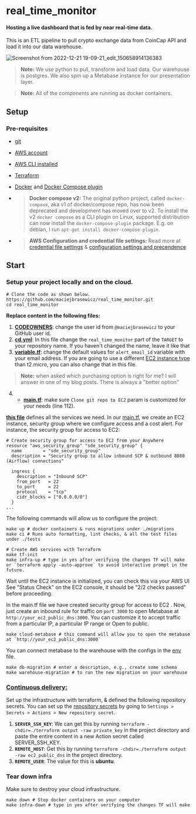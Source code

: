 # real_time_monitor

  #### Hosting a live dashboard that is fed by near real-time data.

This is an ETL pipeline to pull crypto exchange data from CoinCap API and load it into our data warehouse.

![Screenshot from 2022-12-21 19-09-21_edit_150658914136383](https://user-images.githubusercontent.com/49028274/208975712-78d2b790-3be3-4cd2-9368-653f2adab195.png)

> **Note:** We use python to pull, transform and load data. Our warehouse is postgres. We also spin up a Metabase instance for our presentation layer.

> **Note:** All of the components are running as docker containers.

  

## Setup
### Pre-requisites

 -  [git](https://git-scm.com/book/en/v2/Getting-Started-Installing-Git)
 -  [AWS account](https://aws.amazon.com/)
 -  [AWS CLI installed](https://docs.aws.amazon.com/cli/latest/userguide/install-cliv2.html)  
 -  [Terraform](https://learn.hashicorp.com/tutorials/terraform/install-cli)
 -  [Docker](https://docs.docker.com/engine/install/)  and  [Docker Compose plugin](https://docs.docker.com/compose/install/)  
 - > **Docker compose v2:** The original python project, called `docker-compose`, aka v1 of docker/compose repo, has now been deprecated and development has moved over to v2. To install the v2 `docker compose` as a CLI plugin on Linux, supported distribution can now install the `docker-compose-plugin` package. E.g. on debian, I run `apt-get install docker-compose-plugin`. 

- > **AWS Configuration and credential file settings:** Read more at [ credential file settings](https://docs.aws.amazon.com/cli/latest/userguide/cli-configure-files.html) & [configuration settings and precendence](https://docs.aws.amazon.com/cli/latest/userguide/cli-configure-quickstart.html#cli-configure-quickstart-precedence)

## Start
### Setup your project locally and on the cloud.

```shell
# Clone the code as shown below.
https://github.com/maciejbrasewicz/real_time_monitor.git
cd real_time_monitor
```
**Replace content in the following files:**

1.  **[CODEOWNERS](https://github.com/maciejbrasewicz/real_time_monitor/blob/main/.github/CODEOWNERS)**: change the user id from  `@maciejbrasewicz`  to your GitHub user id.
2.  **[cd.yml](https://github.com/maciejbrasewicz/real_time_monitor/blob/main/.github/workflows/cd.yml)**: In this file change the  `real_time_monitor`  part of the  `TARGET` to your repository name. If you haven't changed the name, leave it like that
3.  **[variable.tf](https://github.com/maciejbrasewicz/real_time_monitor/blob/main/terraform/variable.tf)**: change the default values for  `alert_email_id`   variable with your email address.
If you are going to use a different [EC2 instance type](https://aws.amazon.com/free/?all-free-tier.sort-by=item.additionalFields.SortRank&all-free-tier.sort-order=asc&awsf.Free%20Tier%20Categories=categories#compute&trk=0dfd4a54-15a6-4541-8087-fe17b7d183fa&sc_channel=ps&s_kwcid=AL!4422!3!536392697404!e!!g!!ec2%20instance%20types&ef_id=Cj0KCQiA4uCcBhDdARIsAH5jyUl2ZD_X00lz5tCVec-xgazIq05UJVs29QOyPYQ2yNAaQgIBP56RfogaAkMwEALw_wcB:G:s&s_kwcid=AL!4422!3!536392697404!e!!g!!ec2%20instance%20types) than t2.micro, you can also change that in this file.
> **Note:**  when asked which purchasing option is right for me? I will answer in one of my blog posts. There is always a "better option"
4. -   **[main.tf](https://github.com/maciejbrasewicz/real_time_monitor/blob/main/terraform/main.tf)**: make sure `Clone git repo to EC2` param is customized for your needs (line 112).

**[this file](https://github.com/maciejbrasewicz/real_time_monitor/blob/main/terraform/main.tf)** defines all the services we need. In our [main.tf](https://github.com/josephmachado/data_engineering_project_template/blob/main/terraform/main.tf), we create an EC2 instance, security group where we configure access and a cost alert. For instance, the security group for access to EC2: 

```shell
# Create security group for access to EC2 from your Anywhere
resource "aws_security_group" "sde_security_group" {
  name        = "sde_security_group"
  description = "Security group to allow inbound SCP & outbound 8080 (Airflow) connections"

  ingress {
    description = "Inbound SCP"
    from_port   = 22
    to_port     = 22
    protocol    = "tcp"
    cidr_blocks = ["0.0.0.0/0"]
  }
...
```

The following commands will allow us to configure the project:

```shell
make up # docker containers & runs migrations under ./migrations
make ci # Runs auto formatting, lint checks, & all the test files under ./tests

# Create AWS services with Terraform
make tf-init
make infra-up # type in yes after verifying the changes TF will make or `terraform apply -auto-approve` to avoid interactive prompt in the future.
```
Wait until the EC2 instance is initialized, you can check this via your AWS UI
See "Status Check" on the EC2 console, it should be "2/2 checks passed" before proceeding. 
  
In the main.tf file we have created security group for access to EC2 . Now, just create an inbound rule for traffic on `port 3000`  to open Metabase at `http://your_ec2_public_dns:3000`. You can customize it to accept traffic from a particular IP, a particular IP range or Open to public. 

```shell
make cloud-metabase # this command will allow you to open the metabase at `http://your_ec2_public_dns:3000`
```
You can connect metabase to the warehouse with the configs in the [env](https://github.com/maciejbrasewicz/real_time_monitor/blob/main/env) file. 

```shell
make db-migration # enter a description, e.g., create some schema
make warehouse-migration # to run the new migration on your warehouse
```


###  [Continuous delivery:](https://github.com/maciejbrasewicz/real_time_monitor/blob/main/.github/workflows/cd.yml)  

Set up the infrastructure with terraform, & defined the following repository secrets. You can set up the [repository secrets](https://docs.github.com/en/actions/security-guides/encrypted-secrets) by going to  `Settings > Secrets > Actions > New repository secret`.


1.  **`SERVER_SSH_KEY`**: We can get this by running  `terraform -chdir=./terraform output -raw private_key`  in the project directory and paste the entire content in a new Action secret called SERVER_SSH_KEY.
2.  **`REMOTE_HOST`**: Get this by running  `terraform -chdir=./terraform output -raw ec2_public_dns`  in the project directory.
3.  **`REMOTE_USER`**: The value for this is  **ubuntu**.


### Tear down infra

Make sure to destroy your cloud infrastructure.

```shell
make down # Stop docker containers on your computer
make infra-down # type in yes after verifying the changes TF will make
```

